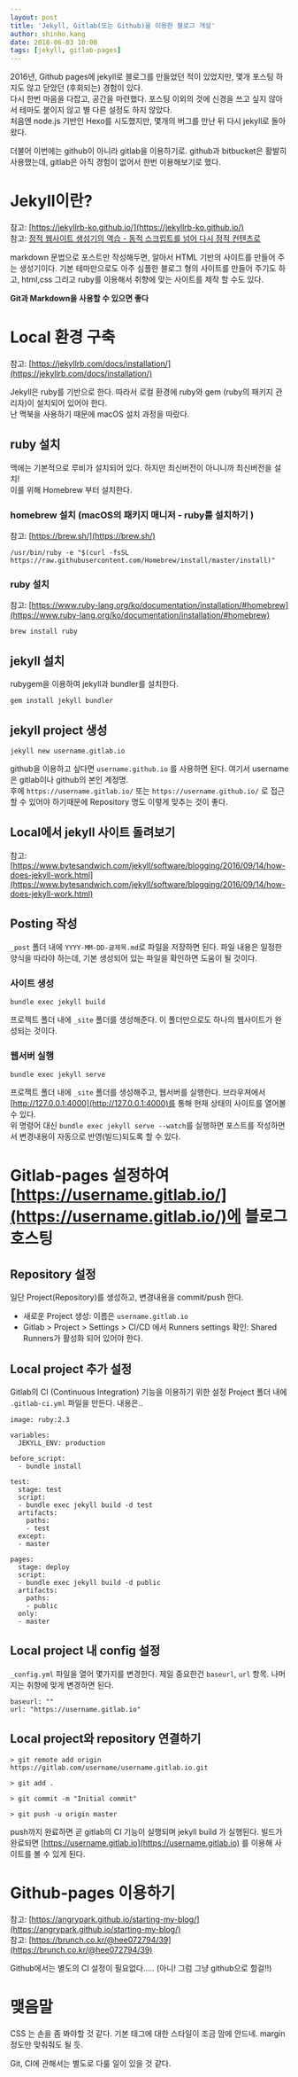 ```yaml
---
layout: post
title: 'Jekyll, Gitlab(또는 Github)을 이용한 블로그 개설'
author: shinho.kang
date: 2018-06-03 10:00
tags: [jekyll, gitlab-pages]
---
```


2016년, Github pages에 jekyll로 블로그를 만들었던 적이 있었지만, 몇개 포스팅 하지도 않고 닫았던 (후회되는) 경험이 있다.  
다시 한번 마음을 다잡고, 공간을 마련했다. 포스팅 이외의 것에 신경을 쓰고 싶지 않아서 테마도 붙이지 않고 별 다른 설정도 하지 않았다.  
처음엔 node.js 기반인 Hexo를 시도했지만, 몇개의 버그를 만난 뒤 다시 jekyll로 돌아왔다.

더불어 이번에는 github이 아니라 gitlab을 이용하기로. github과 bitbucket은 활발히 사용했는데, gitlab은 아직 경험이 없어서 한번 이용해보기로 했다.

  
# Jekyll이란?
참고: [https://jekyllrb-ko.github.io/](https://jekyllrb-ko.github.io/)  
참고: [정적 웹사이트 생성기의 역습 - 동적 스크립트를 넘어 다시 정적 컨텐츠로](http://blog.nacyot.com/articles/2014-01-15-static-site-generator/)  

markdown 문법으로 포스트만 작성해두면, 알아서 HTML 기반의 사이트를 만들어 주는 생성기이다. 기본 테마만으로도 아주 심플한 블로그 형의 사이트를 만들어 주기도 하고, html,css 그리고 ruby를 이용해서 취향에 맞는 사이트를 제작 할 수도 있다.

**Git과 Markdown을 사용할 수 있으면 좋다**


# Local 환경 구축

참고: [https://jekyllrb.com/docs/installation/](https://jekyllrb.com/docs/installation/)

Jekyll은 ruby를 기반으로 한다. 따라서 로컬 환경에 ruby와 gem (ruby의 패키지 관리자)이 설치되어 있어야 한다.  
난 맥북을 사용하기 때문에 macOS 설치 과정을 따랐다.

  
## ruby 설치
맥에는 기본적으로 루비가 설치되어 있다. 하지만 최신버전이 아니니까 최신버전을 설치!  
이를 위해 Homebrew 부터 설치한다.  
  
### homebrew 설치 (macOS의 패키지 매니저 - ruby를 설치하기 )  
참고: [https://brew.sh/](https://brew.sh/)

```
/usr/bin/ruby -e "$(curl -fsSL https://raw.githubusercontent.com/Homebrew/install/master/install)"
```

### ruby 설치  
참고: [https://www.ruby-lang.org/ko/documentation/installation/#homebrew](https://www.ruby-lang.org/ko/documentation/installation/#homebrew)
```
brew install ruby
```

  
## jekyll 설치
rubygem을 이용하여 jekyll과 bundler를 설치한다.
```
gem install jekyll bundler
```
  
## jekyll project 생성
```
jekyll new username.gitlab.io
```
github을 이용하고 싶다면 `username.github.io` 를 사용하면 된다. 여기서 username은 gitlab이나 github의 본인 계정명.  
후에 `https://username.gitlab.io/` 또는 `https://username.github.io/` 로 접근할 수 있어야 하기때문에 Repository 명도 이렇게 맞추는 것이 좋다.

  
## Local에서 jekyll 사이트 돌려보기
참고: [https://www.bytesandwich.com/jekyll/software/blogging/2016/09/14/how-does-jekyll-work.html](https://www.bytesandwich.com/jekyll/software/blogging/2016/09/14/how-does-jekyll-work.html)


## Posting 작성
`_post` 폴더 내에 `YYYY-MM-DD-글제목.md`로 파일을 저장하면 된다. 파일 내용은 일정한 양식을 따라야 하는데, 기본 생성되어 있는 파일을 확인하면 도움이 될 것이다.

### 사이트 생성
```
bundle exec jekyll build
```
프로젝트 폴더 내에 `_site` 폴더를 생성해준다. 이 폴더만으로도 하나의 웹사이트가 완성되는 것이다.

### 웹서버 실행
```
bundle exec jekyll serve
```
프로젝트 폴더 내에 `_site` 폴더를 생성해주고, 웹서버를 실행한다. 브라우져에서 [http://127.0.0.1:4000](http://127.0.0.1:4000)를 통해 현재 상태의 사이트를 열어볼 수 있다.  
위 명령어 대신 `bundle exec jekyll serve --watch`를 실행하면 포스트를 작성하면서 변경내용이 자동으로 반영(빌드)되도록 할 수 있다.


# Gitlab-pages 설정하여 [https://username.gitlab.io/](https://username.gitlab.io/)에 블로그 호스팅

## Repository 설정
일단 Project(Repository)를 생성하고, 변경내용을 commit/push 한다.

* 새로운 Project 생성: 이름은 `username.gitlab.io`
* Gitlab > Project > Settings > CI/CD 에서 Runners settings 확인: Shared Runners가 활성화 되어 있어야 한다.


## Local project 추가 설정

Gitlab의 CI (Continuous Integration) 기능을 이용하기 위한 설정
Project 폴더 내에 `.gitlab-ci.yml` 파일을 만든다. 내용은..
```
image: ruby:2.3

variables:
  JEKYLL_ENV: production

before_script:
  - bundle install

test:
  stage: test
  script:
  - bundle exec jekyll build -d test
  artifacts:
    paths:
    - test
  except:
  - master

pages:
  stage: deploy
  script:
  - bundle exec jekyll build -d public
  artifacts:
    paths:
    - public
  only:
  - master
```


## Local project 내 config 설정

`_config.yml` 파일을 열어 몇가지를 변경한다. 제일 중요한건 `baseurl`, `url` 항목. 나머지는 취향에 맞게 변경하면 된다. 

```
baseurl: ""
url: "https://username.gitlab.io"
```



## Local project와 repository 연결하기
```
> git remote add origin https://gitlab.com/username/username.gitlab.io.git

> git add .

> git commit -m "Initial commit"

> git push -u origin master
```

push까지 완료하면 곧 gitlab의 CI 기능이 실행되며 jekyll build 가 실행된다. 빌드가 완료되면 [https://username.gitlab.io](https://username.gitlab.io) 를 이용해 사이트를 볼 수 있게 된다.


# Github-pages 이용하기
참고: [https://angrypark.github.io/starting-my-blog/](https://angrypark.github.io/starting-my-blog/)  
참고: [https://brunch.co.kr/@hee072794/39](https://brunch.co.kr/@hee072794/39)

Github에서는 별도의 CI 설정이 필요없다..... (아니! 그럼 그냥 github으로 할걸!!)



# 맺음말
CSS 는 손을 좀 봐야할 것 같다. 기본 태그에 대한 스타일이 조금 맘에 안드네. margin 정도만 맞춰줘도 될 듯.

Git, CI에 관해서는 별도로 다룰 일이 있을 것 같다. 
